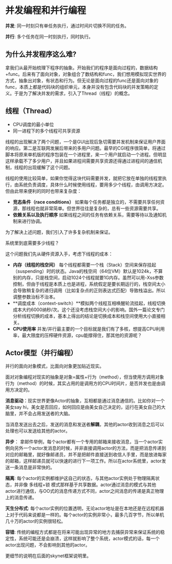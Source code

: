 # 并发编程和并行编程

**并发**: 同一时刻只有单任务执行，通过时间片切换不同的任务。

**并行**: 多个任务在同一时刻执行，同时执行。

## 为什么并发程序这么难?

​        拿我们从最开始梳理下程序的抽象。开始我们的程序是面向过程的，数据结构+func。后来有了面向对象，对象组合了数结构和func，我们想用模拟现实世界的方式，抽象出对象，有状态和行为。但无论是面向过程的func还是面向对象的func，本质上都是代码块的组织单元，本身并没有包含代码块的并发策略的定义。于是为了解决并发的需求，引入了Thread（线程）的概念。

## 线程（Thread）

- CPU调度的最小单位
- 同一进程下的多个线程可共享资源

线程的出现解决了两个问题，一个是GUI出现后急切需要并发机制来保证用户界面的响应。第二是互联网发展后带来的多用户问题。最早的CGI程序很简单，将通过脚本将原来单机版的程序包装在一个进程里，来一个用户就启动一个进程。但明显这样承载不了多少用户，并且如果进程间需要共享资源还得通过进程间的通信机制，线程的出现缓解了这个问题。

线程的使用比较简单，如果你觉得这块代码需要并发，就把它放在单独的线程里执行，由系统负责调度，具体什么时候使用线程，要用多少个线程，由调用方决定。但由此带来便利的同时也带来复杂度：

-  **竞态条件（race conditions）**  如果每个任务都是独立的，不需要共享任何资源，那线程也就非常简单。但世界往往是复杂的，总有一些资源需要共享。 
-  **依赖关系以及执行顺序** 如果线程之间的任务有依赖关系，需要等待以及通知机制来进行协调。 

为了解决上述问题，我们引入了许多复杂机制来保证。

系统里到底需要多少线程？

这个问题我们先从硬件资源入手，考虑下线程的成本：

-   **内存（线程的栈空间）**   每个线程都需要一个栈（Stack）空间来保存挂起（suspending）时的状态。Java的栈空间（64位VM）默认是1024k，不算别的内存，只是栈空间，启动1024个线程就要1G内存。虽然可以用-Xss参数控制，但由于线程是本质上也是进程，系统假定是要长期运行的，栈空间太小会导致稍复杂的递归调用（比如复杂点的正则表达式匹配）导致栈溢出。所以调整参数治标不治本。 
-  **调度成本（context-switch）**模拟两个线程互相唤醒轮流挂起，线程切换成本大约6000纳秒/次。这个还没考虑栈空间大小的影响。国外一篇论文专门分析线程切换的成本，基本上得出的结论是切换成本和栈空间使用大小直接相关。 
-  **CPU使用率**  并发/并行最主要的一个目标就是我们有了多核，想提高CPU利用率，最大限度的压榨硬件资源，cpu能撑得住，那其他的资源呢？

## Actor模型（并行编程）

并行的面向对象模式，比面向对象更加贴近现实。

面对对象编程对现实的抽象是对象=属性+行为（method），但当使用方调用对象行为（method）的时候，其实占用的是调用方的CPU时间片，是否并发也是由调用方决定的。 

**消息驱动**：现实世界更像Actor的抽象，互相都是通过消息通信的。比如你对一个美女say hi，美女是否回应，如何回应是由美女自己决定的，运行在美女自己的大脑里，并不会占用发送者的大脑。

当消息发送出去之后，发送的消息和发送者**解耦**，其他的actor收到消息之后可以处理也可以发送给其他的actor。

**异步**： 拿邮件举例，每个actor都有一个专用的邮箱来接收消息，当一个actor实例向另外一个actor发消息的时候，并非直接调用actor的方法，而是把消息传递到对应的邮箱里，就好像邮递员，并不是把邮件直接送到收信人手里，而是放进每家的邮箱，这样邮递员就可以快速的进行下一项工作。所以在actor系统里，actor发送一条消息是非常快的。 

**隔离**: 每个actor的实例都维护这自己的状态，与其他actor实例处于物理隔离状态，并非像 多线程+锁 模式那样基于共享数据。actor通过消息的模式与其他actor进行通信，与OO式的消息传递方式不同，actor之间消息的传递是真正物理上的消息传递。

**天生分布式**: 每个actor实例的位置透明，无论actor地址是在本地还是在远程机器上对于代码来说都是一样的。每个actor的实例非常小，最多几百字节，所以单机几十万的actor的实例很轻松。

**容错**:  传统的编程方式都是在将来可能出现异常的地方去捕获异常来保证系统的稳定性，系统可能还是会崩溃，这样就影响了整个系统，actor模式的话，每一个actor出现问题，不会影响到其他的actor。

更细节的说明在后面的skynet框架说明里。
